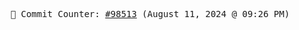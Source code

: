 <p align="center">
    <samp>
        📮 Commit Counter: <a href="https://github.com/Javascript-void0/Javascript-void0/commits/main">#98513</a> (August 11, 2024 @ 09:26 PM)
    </samp>
</p>